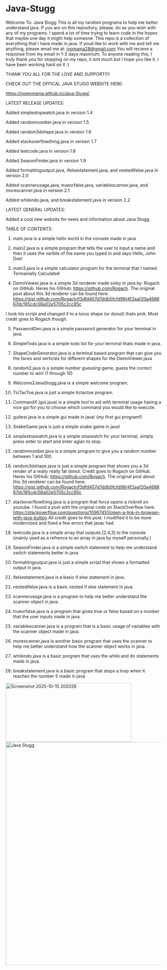# Java-Stugg




Welcome To: Java Stugg
This is all my random programs to help me better understand java.
If you are on this repository, please, do as you wish with any of my programs. I spend a lot of time trying to learn code in the hopes that maybe one day it might help someone.
This repo is a collection of everything that I have made in java.
If youd like to work with me and tell me anything, please email me at: jyomama28@gmail.com
You will recieve a response from my email in 1-2 days maximum. To anyone reading this, I truly thank you for stopping on my repo, it isnt much but I hope you like it. I have been working hard on it :)

THANK YOU ALL FOR THE LOVE AND SUPPORT!!!!

CHECK OUT THE OFFICAL JAVA STUGG WEBSITE HERE:

https://jyoeymama.github.io/Java-Stugg/

LATEST RELEASE UPDATES:

Added simplestopwatch.java in version 1.4

Added randomnumber.java in version 1.5

Added random3dshape.java in version 1.6

Added stackoverflowthing.java in version 1.7

Added leetcode.java in version 1.8

Added SeasonFinder.java in version 1.9

Added formattingoutput.java, ifelsestatement.java, and nestedifelse.java in version 2.0

Added scannerusage.java, trueorfalse.java, variablescanner.java, and morescanner.java in version 2.1

Added whilendo.java, and breakstatement.java in version 2.2

LATEST GENERAL UPDATES:

Added a cool new website for news and information about Java Stugg.

TABLE OF CONTENTS:

1. main.java is a simple hello world in the console made in java

2. main2.java is a simple program that tells the user to input a name and then it uses the varible of the name you typed in and says Hello, John Doe!

3. main3.java is a simple calculator program for the terminal that I named Termainally Calculated

4. DemoViewer.java is a simple 3d renderer made soley in java by: Rogach on GitHub. Heres his GitHub: https://github.com/Rogach. 
The original post about this 3d renderer can be found here: https://gist.github.com/Rogach/f3dfd457d7ddb5fcfd99/4f2aaf20a468867dc195cdc08a02e5705c2cc95c 

I took his script and changed it to a torus shape (or donut) thats pink. Most credit goes to Rogach though. 

5. PasswordGen.java is a simple password generator for your terminal in java.

6. SimpleTodo.java is a simple todo list for your terminal thats made in java.

7. ShapeCodeGenerator.java is a terminal based program that can give you the faces and verticies for different shapes for the DemoViewer.java

8. random2.java is a simple number guessing game, guess the correct number to win! (1 through 10)

9. Welcome2JavaStugg.java is a simple welcome program.

10. TicTacToe.java is just a simple tictactoe program.

11. CommandX (gui.java) is a simple tool to aid with terminal usage having a nice gui for you to choose which command you would like to execute.

12. guitest.java is a simple gui made in java! (my first gui program!)

13. SnakeGame.java is just a simple snake game in java!

14. simplestopwatch.java is a simple stopwatch for your terminal, simply press enter to start and enter agian to stop.

15. randomnumber.java is a simple program to give you a random number between 1 and 100.

16. random3dshape.java is just a simple program that shows you a 3d render of a really really fat donut. Credit goes to Rogach on GitHub. Heres his GitHub: https://github.com/Rogach. 
The original post about this 3d renderer can be found here: https://gist.github.com/Rogach/f3dfd457d7ddb5fcfd99/4f2aaf20a468867dc195cdc08a02e5705c2cc95c

17. stackoverflowthing.java is a program that force opens a rickroll on youtube. I found a post with the original code on StackOverflow here: https://stackoverflow.com/questions/10967451/open-a-link-in-browser-with-java-button All credit goes to this post. I modified it to be more modernized and fixed a few errors that javac had.

18. leetcode.java is a simple array that outputs [2,4,3] to the console (mainly used as a refrence to an array in java by myself personally.)

19. SeasonFinder.java is a simple switch statement to help me understand switch statements better in java. 

20. formattingoutput.java is just a simple script that shows a formatted output in java.

21. ifelsestatement.java is a basic if else statement in java.

22. nestedifelse.java is a basic nested if else statement in java.

23. scannerusage.java is a program to help me better understand the scanner object in java.

24. trueorfalse.java is a program that gives true or false based on a number that the user inputs made in java.

25. variablescanner.java is a program that is a basic usage of variables with the scanner object made in java.

26. morescanner.java is another basic program that uses the scanner to help me better understand how the scanner object works in java.

27. whilendo.java is a basic porgram that uses the while and do statements made in java.

28. breakstatement.java is a basic program that stops a loop when it reaches the number 5 made in java.






<img width="405" height="190" alt="Screenshot 2025-10-15 202026" src="https://github.com/user-attachments/assets/f6028b5c-35e2-4fe0-a1d8-8334b5255d18" />




<img width="1280" height="720" alt="Java Stugg" src="https://github.com/user-attachments/assets/fcfe6697-df94-46cb-913e-8eb2fbbfb4fc" />
